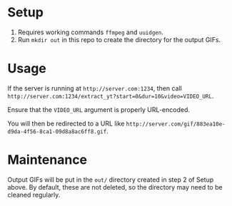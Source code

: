 # Setup

1. Requires working commands `ffmpeg` and `uuidgen`.
2. Run `mkdir out` in this repo to create the directory for the output GIFs.

# Usage

If the server is running at `http://server.com:1234`, then call `http://server.com:1234/extract_yt?start=0&dur=10&video=VIDEO_URL`.

Ensure that the `VIDEO_URL` argument is properly URL-encoded.

You will then be redirected to a URL like `http://server.com/gif/883ea10e-d9da-4f56-8ca1-09d8a8ac6ff8.gif`.

# Maintenance

Output GIFs will be put in the `out/` directory created in step 2 of Setup above. By default, these are not deleted, so the directory may need to be cleaned regularly.
